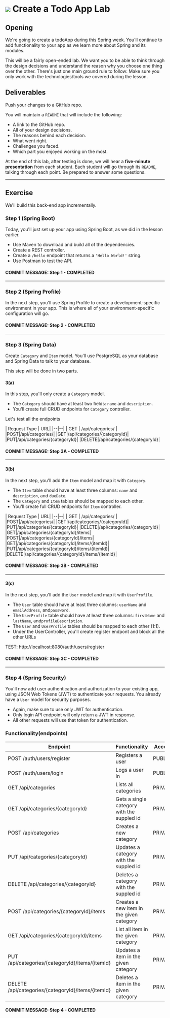# ![](https://ga-dash.s3.amazonaws.com/production/assets/logo-9f88ae6c9c3871690e33280fcf557f33.png) Create a Todo App Lab

## Opening

We're going to create a todoApp during this Spring week. You'll continue to add functionality to your app as we learn
more about Spring and its modules.

This will be a fairly open-ended lab. We want you to be able to think through the design decisions and understand the
reason why you choose one thing over the other. There's just one main ground rule to follow: Make sure you only work
with the technologies/tools we covered during the lesson.

## Deliverables

Push your changes to a GitHub repo.

You will maintain a `README` that will include the following:

- A link to the GitHub repo.
- All of your design decisions.
- The reasons behind each decision.
- What went right.
- Challenges you faced.
- Which part you enjoyed working on the most.

At the end of this lab, after testing is done, we will hear a **five-minute presentation** from each student. Each
student will go through its `README`, talking through each point. Be prepared to answer some questions.

----

## Exercise

We'll build this back-end app incrementally.

### Step 1 (Spring Boot)

Today, you'll just set up your app using Spring Boot, as we did in the lesson earlier.

- Use Maven to download and build all of the dependencies.
- Create a REST controller.
- Create a `/hello` endpoint that returns a `'Hello World!'` string.
- Use Postman to test the API.

#### COMMIT MESSAGE: Step 1 - COMPLETED

----

### Step 2 (Spring Profile)

In the next step, you'll use Spring Profile to create a development-specific environment in your app. This is where all
of your environment-specific configuration will go.

#### COMMIT MESSAGE: Step 2 - COMPLETED

----

### Step 3 (Spring Data)

Create `Category` and `Item` model. You'll use PostgreSQL as your database and Spring Data to talk to your database.

This step will be done in two parts.

#### 3(a)

In this step, you'll only create a `Category` model.

- The `Category` should have at least two fields: `name` and `description`.
- You'll create full CRUD endpoints for `Category` controller.

Let's test all the endpoints

| Request Type | URL| |--|--| | GET | /api/categories/ | |POST|/api/categories/| |GET|/api/categories/{categoryId}|
|PUT|/api/categories/{categoryId}| |DELETE|/api/categories/{categoryId}|

#### COMMIT MESSAGE: Step 3A - COMPLETED

----

#### 3(b)

In the next step, you'll add the `Item` model and map it with `Category`.

- The `Item` table should have at least three columns: `name` and `description`, and `dueDate`.
- The `Category` and `Item` tables should be mapped to each other.
- You'll create full CRUD endpoints for `Item` controller.

| Request Type | URL| |--|--| | GET | /api/categories/ | |POST|/api/categories/| |GET|/api/categories/{categoryId}|
|PUT|/api/categories/{categoryId}| |DELETE|/api/categories/{categoryId}| |GET|/api/categories/{categoryId}/items|
|POST|/api/categories/{categoryId}/items| |GET|/api/categories/{categoryId}/items/{itemId}|
|PUT|/api/categories/{categoryId}/items/{itemId}| |DELETE|/api/categories/{categoryId}/items/{itemId}|

#### COMMIT MESSAGE: Step 3B - COMPLETED

----

#### 3(c)

In the next step, you'll add the `User` model and map it with `UserProfile`.

- The `User` table should have at least three columns: `userName` and `emailAddress`, and`password`.
- The `UserProfile` table should have at least three columns: `firstName` and `lastName`, and`profileDescription`.
- The `User` and `UserProfile` tables should be mapped to each other (1:1).
- Under the UserController, you'll create register endpont and block all the other URLs

TEST: http://localhost:8080/auth/users/register

#### COMMIT MESSAGE: Step 3C - COMPLETED

----

### Step 4 (Spring Security)

You'll now add user authentication and authorization to your existing app, using JSON Web Tokens (JWT) to authenticate
your requests. You already have a `User` model for security purposes.

- Again, make sure to use only JWT for authentication.
- Only login API endpoint will only return a JWT in response.
- All other requests will use that token for authentication.

### Functionality(endpoints)

Endpoint | Functionality| Access
------------ | ------------- | ------------- 
POST /auth/users/register | Registers a user | PUBLIC
POST /auth/users/login |Logs a user in | PUBLIC
GET /api/categories | Lists all categories | PRIVATE
GET /api/categories/{categoryId} | Gets a single category with the suppled id | PRIVATE
POST /api/categories | Creates a new category | PRIVATE
PUT /api/categories/{categoryId} | Updates a category with the suppled id | PRIVATE
DELETE /api/categories/{categoryId} | Deletes a category with the suppled id | PRIVATE
POST /api/categories/{categoryId}/items | Creates a new item in the given category | PRIVATE
GET /api/categories/{categoryId}/items | List all item in the given category | PRIVATE
PUT /api/categories/{categoryId}/items/{itemId}| Updates a item in the given category | PRIVATE
DELETE /api/categories/{categoryId}/items/{itemId} | Deletes a item in the given category | PRIVATE

#### COMMIT MESSAGE: Step 4 - COMPLETED
